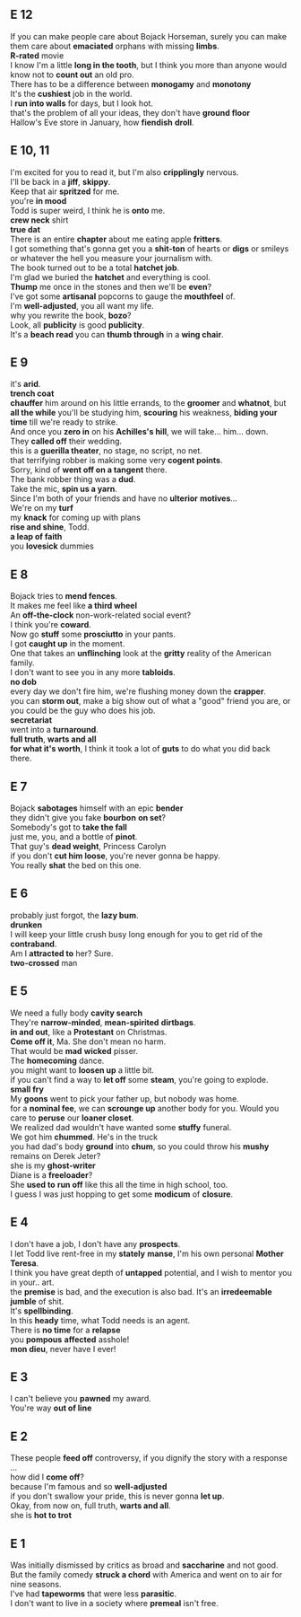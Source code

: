 ## E 12 
If you can make people care about Bojack Horseman, surely you can make them care about **emaciated** orphans with missing **limbs**.   
**R-rated** movie  
I know I'm a little **long in the tooth**, but I think you more than anyone would know not to **count out** an old pro.  
There has to be a difference between **monogamy** and **monotony**  
It's the **cushiest** job in the world.  
I **run into walls** for days, but I look hot.  
that's the problem of all your ideas, they don't have **ground floor**  
Hallow's Eve store in January, how **fiendish** **droll**.  

## E 10, 11 

I'm excited for you to read it, but I'm also **cripplingly** nervous.  
I'll be back in a **jiff**, **skippy**.  
Keep that air **spritzed** for me.  
you're **in mood**  
Todd is super weird, I think he is **onto** me.  
**crew neck** shirt  
**true dat**  
There is an entire **chapter** about me eating apple **fritters**.  
I got something that's gonna get you a **shit-ton** of hearts or **digs** or smileys or whatever the hell you measure your journalism with.   
The book turned out to be a total **hatchet job**.  
I'm glad we buried the **hatchet** and everything is cool.  
**Thump** me once in the stones and then we'll be **even**?  
I've got some **artisanal** popcorns to gauge the **mouthfeel** of.  
I'm **well-adjusted**, you all want my life.  
why you rewrite the book, **bozo**?  
Look, all **publicity** is good **publicity**.  
It's a **beach read** you can **thumb through** in a **wing chair**.  

## E 9  
it's **arid**.  
**trench coat**  
**chauffer** him around on his little errands, to the **groomer** and **whatnot**, but **all the while** you'll be studying him, **scouring** his weakness, **biding your time** till we're ready to strike.  
And once you **zero in** on his **Achilles's hill**, we will take... him... down.  
They **called off** their wedding.  
this is a **guerilla theater**, no stage, no script, no net.  
that terrifying robber is making some very **cogent points**.  
Sorry, kind of **went off on a tangent** there.  
The bank robber thing was a **dud**.  
Take the mic, **spin us a yarn**.  
Since I'm both of your friends and have no **ulterior** **motives**...  
We're on my **turf**  
my **knack** for coming up with plans  
**rise and shine**, Todd.  
**a leap of faith**  
you **lovesick** dummies  

## E 8 
Bojack tries to **mend fences**.  
It makes me feel like **a third wheel**  
An **off-the-clock** non-work-related social event?  
I think you're **coward**.  
Now go **stuff** some **prosciutto** in your pants.  
I got **caught up** in the moment.  
One that takes an **unflinching** look at the **gritty** reality of the American family.  
I don't want to see you in any more **tabloids**.  
**no dob**  
every day we don't fire him, we're flushing money down the **crapper**.  
you can **storm out**, make a big show out of what a "good" friend you are, or you could be the guy who does his job.  
**secretariat**  
went into a **turnaround**.  
**full truth**, **warts and all**  
**for what it's  worth**, I think it took a lot of **guts** to do what you did back there.  


## E 7 
Bojack **sabotages** himself with an epic **bender**  
they didn't give you fake **bourbon** **on set**?  
Somebody's got to **take the fall**  
just me, you, and a bottle of **pinot**.  
That guy's **dead weight**, Princess Carolyn  
if you don't **cut him loose**, you're never gonna be happy.  
You really **shat** the bed on this one.  


## E 6 
probably just forgot, the **lazy bum**.  
**drunken**  
I will keep your little crush busy long enough for you to get rid of the **contraband**.  
Am I **attracted to** her? Sure.  
**two-crossed** man  

## E 5
We need a fully body **cavity search**  
They're **narrow-minded**, **mean-spirited** **dirtbags**.  
**in and out**, like a **Protestant** on Christmas.  
**Come off it**, Ma. She don't mean no harm.  
That would be **mad** **wicked** pisser.  
The **homecoming** dance.  
you might want to **loosen up** a little bit.  
if you can't find a way to **let off** some **steam**, you're going to explode.  
**small fry**  
My **goons** went to pick your father up, but nobody was home.  
for a **nominal fee**, we can **scrounge up** another body for you. Would you care to **peruse** our **loaner closet**.  
We realized dad wouldn't have wanted some **stuffy** funeral.  
We got him **chummed**. He's in the truck  
you had dad's body **ground** into **chum**, so you could throw his **mushy** remains on Derek Jeter?  
she is my **ghost-writer**  
Diane is a **freeloader**?  
She **used to** **run off** like this all the time in high school, too.  
I guess I was just hopping to get some **modicum** of **closure**.  


## E 4 
I don't have a job, I don't have any **prospects**.  
I let Todd live rent-free in my **stately** **manse**, I'm his own personal **Mother Teresa**.  
I think you have great depth of **untapped** potential, and I wish to mentor you in your..  art.  
the **premise** is bad, and the execution is also bad. It's an **irredeemable** **jumble** of shit.  
It's **spellbinding**.  
In this **heady** time, what Todd needs is an agent.  
There is **no time** for a **relapse**  
you **pompous** **affected** asshole!  
**mon dieu**, never have I ever!  

## E 3 
I can't believe you **pawned** my award.  
You're way **out of line**  

## E 2 
These people **feed off** controversy, if you dignify the story with a response ...   
how did I **come off**?  
because I'm famous and so **well-adjusted**  
if you don't swallow your pride, this is never gonna **let up**.  
Okay, from now on, full truth, **warts and all**.  
she is **hot to trot**  

## E 1 

Was initially dismissed by critics as broad and **saccharine** and not good.  
But the family comedy **struck a chord** with America and went on to air for nine seasons.  
I've had **tapeworms** that were less **parasitic**.  
I don't want to live in a society where **premeal** isn't free.  
  
